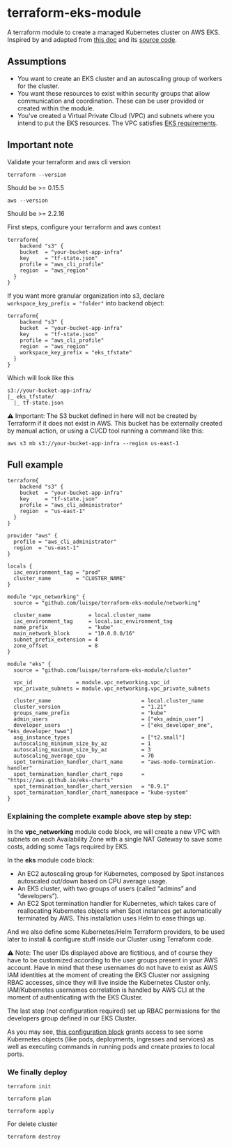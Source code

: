 # terraform-eks-module

A terraform module to create a managed Kubernetes cluster on AWS EKS. Inspired by and adapted from [this doc](https://www.terraform.io/docs/providers/aws/guides/eks-getting-started.html) and its [source code](https://github.com/terraform-providers/terraform-provider-aws/tree/master/examples/eks-getting-started).

## Assumptions
- You want to create an EKS cluster and an autoscaling group of workers for the cluster.
- You want these resources to exist within security groups that allow communication and coordination. These can be user provided or created within the module.
- You've created a Virtual Private Cloud (VPC) and subnets where you intend to put the EKS resources. The VPC satisfies [EKS requirements](https://docs.aws.amazon.com/eks/latest/userguide/network_reqs.html).

## Important note

Validate your terraform and aws cli version

```
terraform --version
```
Should be >= 0.15.5

```
aws --version
```
Should be >= 2.2.16

First steps, configure your terraform and aws context


```
terraform{
    backend "s3" {
    bucket  = "your-bucket-app-infra"
    key     = "tf-state.json"
    profile = "aws_cli_profile"
    region  = "aws_region"
  }
}
```

If you want more granular organization into s3, declare `workspace_key_prefix = "folder"` into backend object:

```
terraform{
    backend "s3" {
    bucket  = "your-bucket-app-infra"
    key     = "tf-state.json"
    profile = "aws_cli_profile"
    region  = "aws_region"
    workspace_key_prefix = "eks_tfstate"
  }
}
```

Which will look like this

```
s3://your-bucket-app-infra/
|_ eks_tfstate/
  |_ tf-state.json
```

⚠️ Important: The S3 bucket defined in here will not be created by Terraform if it does not exist in AWS. This bucket has be externally created by manual action, or using a CI/CD tool running a command like this:

```
aws s3 mb s3://your-bucket-app-infra --region us-east-1
```

## Full example

```
terraform{
    backend "s3" {
    bucket  = "your-bucket-app-infra"
    key     = "tf-state.json"
    profile = "aws_cli_administrator"
    region  = "us-east-1"
  }
}

provider "aws" {
  profile = "aws_cli_administrator"
  region  = "us-east-1"
}

locals {
  iac_environment_tag = "prod"
  cluster_name        = "CLUSTER_NAME"
}

module "vpc_networking" {
  source = "github.com/luispe/terraform-eks-module/networking"

  cluster_name            = local.cluster_name
  iac_environment_tag     = local.iac_environment_tag
  name_prefix             = "kube"
  main_network_block      = "10.0.0.0/16"
  subnet_prefix_extension = 4
  zone_offset             = 8
}

module "eks" {
  source = "github.com/luispe/terraform-eks-module/cluster"

  vpc_id              = module.vpc_networking.vpc_id
  vpc_private_subnets = module.vpc_networking.vpc_private_subnets

  cluster_name                             = local.cluster_name
  cluster_version                          = "1.21"
  groups_name_prefix                       = "kube"
  admin_users                              = ["eks_admin_user"]
  developer_users                          = ["eks_developer_one", "eks_developer_twwo"]
  asg_instance_types                       = ["t2.small"]
  autoscaling_minimum_size_by_az           = 1
  autoscaling_maximum_size_by_az           = 3
  autoscaling_average_cpu                  = 70
  spot_termination_handler_chart_name      = "aws-node-termination-handler"
  spot_termination_handler_chart_repo      = "https://aws.github.io/eks-charts"
  spot_termination_handler_chart_version   = "0.9.1"
  spot_termination_handler_chart_namespace = "kube-system"
}
```
### Explaining the complete example above step by step:

In the **vpc_networking** module code block, we will create a new VPC with subnets on each Availability Zone with a single NAT Gateway to save some costs, adding some Tags required by EKS.

In the **eks** module code block:
- An EC2 autoscaling group for Kubernetes, composed by Spot instances autoscaled out/down based on CPU average usage.
- An EKS cluster, with two groups of users (called “admins” and “developers”).
- An EC2 Spot termination handler for Kubernetes, which takes care of reallocating Kubernetes objects when Spot instances get automatically terminated by AWS. This installation uses Helm to ease things up.

And we also define some Kubernetes/Helm Terraform providers, to be used later to install & configure stuff inside our Cluster using Terraform code.

⚠️ Note: The user IDs displayed above are fictitious, and of course they have to be customized according to the user groups present in your AWS account. Have in mind that these usernames do not have to exist as AWS IAM identities at the moment of creating the EKS Cluster nor assigning RBAC accesses, since they will live inside the Kubernetes Cluster only. IAM/Kubernetes usernames correlation is handled by AWS CLI at the moment of authenticating with the EKS Cluster.

The last step (not configuration required) set up RBAC permissions for the developers group defined in our EKS Cluster.

As you may see, [this configuration block](./cluster/rbac_iam.tf) grants access to see some Kubernetes objects (like pods, deployments, ingresses and services) as well as executing commands in running pods and create proxies to local ports.

### We finally deploy

```
terraform init

terraform plan

terraform apply
```
For delete cluster
```
terraform destroy
```
